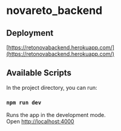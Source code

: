 # novareto_backend
## Deployment
[https://retonovabackend.herokuapp.com/](https://retonovabackend.herokuapp.com/)

## Available Scripts

In the project directory, you can run:

### `npm run dev`

Runs the app in the development mode.\
Open [http://localhost:4000](http://localhost:4000)
